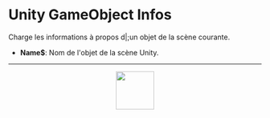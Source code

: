 # Unity GameObject Infos
Charge les informations à propos d|;un objet de la scène courante.
- **Name&dollar;**: Nom de l'objet de la scène Unity.
---
<p align="center"><img valign="middle" width="76px" src="https://drive.google.com/uc?export=view&id=1c2KO0LJpvMS9X9CAGV6dOfciR7OWhdKA" /></p>